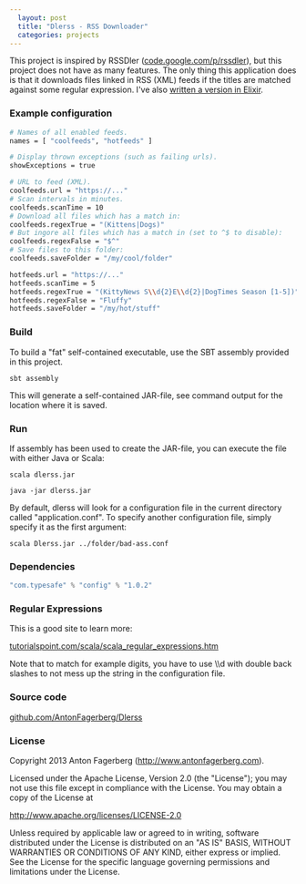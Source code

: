 ```yaml
---
  layout: post
  title: "Dlerss - RSS Downloader"
  categories: projects
---
```


This project is inspired by RSSDler ([code.google.com/p/rssdler](https://code.google.com/p/rssdler/)), but this project does not have as many features.
The only thing this application does is that it downloads files linked in RSS (XML) feeds if the titles are matched against some regular expression.
I've also [written a version in Elixir](https://github.com/AntonFagerberg/gimme).

### Example configuration
```bash
# Names of all enabled feeds.
names = [ "coolfeeds", "hotfeeds" ]

# Display thrown exceptions (such as failing urls).
showExceptions = true

# URL to feed (XML).
coolfeeds.url = "https://..."
# Scan intervals in minutes.
coolfeeds.scanTime = 10
# Download all files which has a match in:
coolfeeds.regexTrue = "(Kittens|Dogs)"
# But ingore all files which has a match in (set to ^$ to disable):
coolfeeds.regexFalse = "$^"
# Save files to this folder:
coolfeeds.saveFolder = "/my/cool/folder"

hotfeeds.url = "https://..."
hotfeeds.scanTime = 5
hotfeeds.regexTrue = "(KittyNews S\\d{2}E\\d{2}|DogTimes Season [1-5])"
hotfeeds.regexFalse = "Fluffy"
hotfeeds.saveFolder = "/my/hot/stuff"
```

### Build
To build a "fat" self-contained executable, use the SBT assembly provided in this project.

```text
sbt assembly
```

This will generate a self-contained JAR-file, see command output for the location where it is saved.

### Run
If assembly has been used to create the JAR-file, you can execute the file with either Java or Scala:

```text
scala dlerss.jar
```

```text
java -jar dlerss.jar
```

By default, dlerss will look for a configuration file in the current directory called "application.conf". To specify another configuration file, simply specify it as the first argument:

```text
scala Dlerss.jar ../folder/bad-ass.conf
```

### Dependencies

```scala
"com.typesafe" % "config" % "1.0.2"
```

### Regular Expressions
This is a good site to learn more:

[tutorialspoint.com/scala/scala_regular_expressions.htm](http://www.tutorialspoint.com/scala/scala_regular_expressions.htm)

Note that to match for example digits, you have to use \\\\d with double back slashes to not mess up the string in the configuration file.

### Source code

[github.com/AntonFagerberg/Dlerss](https://github.com/AntonFagerberg/Dlerss)

### License
Copyright 2013 Anton Fagerberg (http://www.antonfagerberg.com).

Licensed under the Apache License, Version 2.0 (the "License"); you may not use this file except in compliance with the License. You may obtain a copy of the License at

http://www.apache.org/licenses/LICENSE-2.0

Unless required by applicable law or agreed to in writing, software distributed under the License is distributed on an "AS IS" BASIS, WITHOUT WARRANTIES OR CONDITIONS OF ANY KIND, either express or implied. See the License for the specific language governing permissions and limitations under the License.
